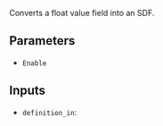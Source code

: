 Converts a float value field into an SDF.

## Parameters

* `Enable`

## Inputs

* `definition_in`: 